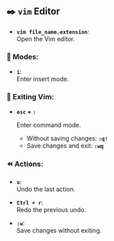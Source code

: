 ## ✒️ `vim` Editor

- **`vim file_name.extension`**:  
  Open the Vim editor.

### 📝 Modes:

- **`i`**:  
  Enter insert mode.

### 🔐 Exiting Vim:

- **`esc` + `:`**  
 
  Enter command mode.

  - Without saving changes: **`:q!`**
  - Save changes and exit: **`:wq`**

### ⏪ Actions:

- **`u`**:  
  Undo the last action.

- **`Ctrl + r`**:  
  Redo the previous undo.

- **`:w`**:  
  Save changes without exiting.

